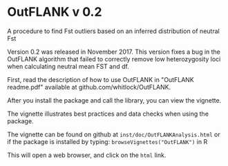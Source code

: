 OutFLANK v 0.2
========

A procedure to find Fst outliers based on an inferred distribution of neutral Fst

Version 0.2 was released in November 2017. This version fixes a bug in the OutFLANK algorithm that failed to correctly remove low heterozygosity loci when calculating neutral mean FST and df.

First, read the description of how to use OutFLANK in "OutFLANK readme.pdf" available at github.com/whitlock/OutFLANK.

After you install the package and call the library, you can view the vignette.

The vignette illustrates best practices and data checks when using the package.

The vignette can be found on github at `inst/doc/OutFLANKAnalysis.html` or if the package is installed by typing:
`browseVignettes("OutFLANK")` in R

This will open a web browser, and click on the `html` link.

